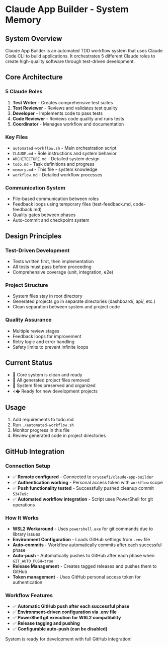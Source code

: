 # Claude App Builder - System Memory

## System Overview
Claude App Builder is an automated TDD workflow system that uses Claude Code CLI to build applications. It orchestrates 5 different Claude roles to create high-quality software through test-driven development.

## Core Architecture

### 5 Claude Roles
1. **Test Writer** - Creates comprehensive test suites
2. **Test Reviewer** - Reviews and validates test quality  
3. **Developer** - Implements code to pass tests
4. **Code Reviewer** - Reviews code quality and runs tests
5. **Coordinator** - Manages workflow and documentation

### Key Files
- `automated-workflow.sh` - Main orchestration script
- `CLAUDE.md` - Role instructions and system behavior
- `ARCHITECTURE.md` - Detailed system design
- `todo.md` - Task definitions and progress
- `memory.md` - This file - system knowledge
- `workflow.md` - Detailed workflow processes

### Communication System
- File-based communication between roles
- Feedback loops using temporary files (test-feedback.md, code-feedback.md)
- Quality gates between phases
- Auto-commit and checkpoint system

## Design Principles

### Test-Driven Development
- Tests written first, then implementation
- All tests must pass before proceeding
- Comprehensive coverage (unit, integration, e2e)

### Project Structure
- System files stay in root directory
- Generated projects go in separate directories (dashboard/, api/, etc.)
- Clean separation between system and project code

### Quality Assurance
- Multiple review stages
- Feedback loops for improvement
- Retry logic and error handling
- Safety limits to prevent infinite loops

## Current Status
-  Core system is clean and ready
-  All generated project files removed
-  System files preserved and organized
- <� Ready for new development projects

## Usage
1. Add requirements to todo.md
2. Run `./automated-workflow.sh`
3. Monitor progress in this file
4. Review generated code in project directories

## GitHub Integration

### Connection Setup
- ✅ **Remote configured** - Connected to `oryosef1/claude-app-builder` 
- ✅ **Authentication working** - Personal access token with `workflow` scope
- ✅ **Push functionality tested** - Successfully pushed cleanup commit `5347e9c`
- ✅ **Automated workflow integration** - Script uses PowerShell for git operations

### How It Works
- **WSL2 Workaround** - Uses `powershell.exe` for git commands due to library issues
- **Environment Configuration** - Loads GitHub settings from `.env` file
- **Auto-commits** - Workflow automatically commits after each successful phase
- **Auto-push** - Automatically pushes to GitHub after each phase when `GIT_AUTO_PUSH=true`
- **Release Management** - Creates tagged releases and pushes them to GitHub
- **Token management** - Uses GitHub personal access token for authentication

### Workflow Features
- ✅ **Automatic GitHub push after each successful phase**
- ✅ **Environment-driven configuration via .env file**
- ✅ **PowerShell git execution for WSL2 compatibility**
- ✅ **Release tagging and pushing**
- ✅ **Configurable auto-push (can be disabled)**

System is ready for development with full GitHub integration!